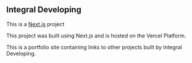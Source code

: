 ## Integral Developing

This is a [Next.js](https://nextjs.org/) project

This project was built using Next.js and is hosted on the Vercel Platform.

This is a portfolio site containing links to other projects built by Integral Developing.
